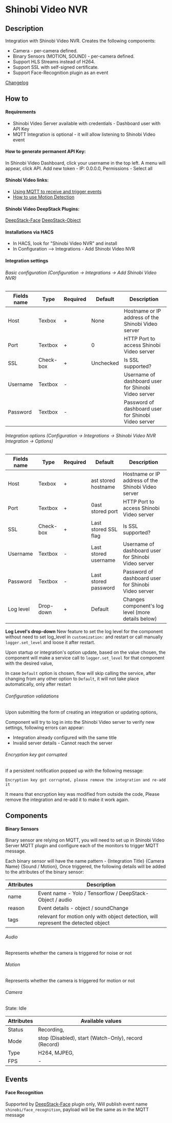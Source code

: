# Shinobi Video NVR

## Description

Integration with Shinobi Video NVR. Creates the following components:

* Camera - per-camera defined.
* Binary Sensors (MOTION, SOUND) - per-camera defined.
* Support HLS Streams instead of H264.
* Support SSL with self-signed certificate.
* Support Face-Recognition plugin as an event

[Changelog](https://github.com/elad-bar/ha-shinobi/blob/master/CHANGELOG.md)

## How to

#### Requirements
- Shinobi Video Server available with credentials - Dashboard user with API Key
- MQTT Integration is optional - it will allow listening to Shinobi Video event

#### How to generate permanent API Key:
In Shinobi Video Dashboard, click your username in the top left.
A menu will appear, click API.
Add new token - IP: 0.0.0.0, Permissions - Select all

#### Shinobi Video links:
- [Using MQTT to receive and trigger events](https://hub.shinobi.video/articles/view/xEMps3O4y4VEaYk)
- [How to use Motion Detection](https://hub.shinobi.video/articles/view/LKdcgcgWy9RJfUh)

#### Shinobi Video DeepStack Plugins:
[DeepStack-Face](https://github.com/elad-bar/shinobi-deepstack-face)
[DeepStack-Object](https://github.com/elad-bar/shinobi-deepstack-object)

#### Installations via HACS
- In HACS, look for "Shinobi Video NVR" and install
- In Configuration --> Integrations - Add Shinobi Video NVR

#### Integration settings
###### Basic configuration (Configuration -> Integrations -> Add Shinobi Video NVR)
Fields name | Type | Required | Default | Description
--- | --- | --- | --- | --- |
Host | Texbox | + | None | Hostname or IP address of the Shinobi Video server
Port | Textbox | + | 0 | HTTP Port to access Shinobi Video server
SSL | Check-box | + | Unchecked | Is SSL supported?
Username | Textbox | - | | Username of dashboard user for Shinobi Video server
Password | Textbox | - | | Password of dashboard user for Shinobi Video server

###### Integration options (Configuration -> Integrations -> Shinobi Video NVR Integration -> Options)
Fields name | Type | Required | Default | Description
--- | --- | --- | --- | --- |
Host | Texbox | + | ast stored hostname | Hostname or IP address of the Shinobi Video server
Port | Textbox | + | 0ast stored port | HTTP Port to access Shinobi Video server
SSL | Check-box | + | Last stored SSL flag | Is SSL supported?
Username | Textbox | - | Last stored username | Username of dashboard user for Shinobi Video server
Password | Textbox | - | Last stored password | Password of dashboard user for Shinobi Video server
Log level | Drop-down | + | Default | Changes component's log level (more details below)

**Log Level's drop-down**
New feature to set the log level for the component without need to set log_level in `customization:` and restart or call manually `logger.set_level` and loose it after restart.

Upon startup or integration's option update, based on the value chosen, the component will make a service call to `logger.set_level` for that component with the desired value,

In case `Default` option is chosen, flow will skip calling the service, after changing from any other option to `Default`, it will not take place automatically, only after restart

###### Configuration validations
Upon submitting the form of creating an integration or updating options,

Component will try to log in into the Shinobi Video server to verify new settings, following errors can appear:
- Integration already configured with the same title
- Invalid server details - Cannot reach the server

###### Encryption key got corrupted
If a persistent notification popped up with the following message:
```
Encryption key got corrupted, please remove the integration and re-add it
```

It means that encryption key was modified from outside the code,
Please remove the integration and re-add it to make it work again.

## Components

#### Binary Sensors
Binary sensor are relying on MQTT, you will need to set up in Shinobi Video Server MQTT plugin and configure each of the monitors to trigger MQTT message.

Each binary sensor will have the name pattern - {Integration Title} {Camera Name} {Sound / Motion},
Once triggered, the following details will be added to the attributes of the binary sensor:

Attributes | Description |
--- | --- |
name | Event name - Yolo / Tensorflow / DeepStack-Object / audio
reason | Event details - object / soundChange
tags | relevant for motion only with object detection, will represent the detected object


###### Audio
Represents whether the camera is triggered for noise or not

###### Motion
Represents whether the camera is triggered for motion or not

###### Camera
State: Idle

Attributes | Available values |
--- | --- |
Status | Recording,
Mode | stop (Disabled), start (Watch-Only), record (Record)
Type | H264, MJPEG,
FPS | -

## Events

#### Face Recognition
Supported by [DeepStack-Face](https://github.com/elad-bar/shinobi-deepstack-face) plugin only,
Will publish event name `shinobi/face_recognition`, payload will be the same as in the MQTT message
